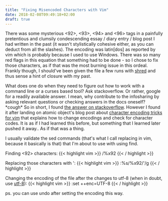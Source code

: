 ```yaml
---
title: "Fixing Misencoded Characters with Vim"
date: 2018-02-08T09:49:18+02:00
draft: true
---
```


There was some mysterious \<92\>, \<93\>, \<94\> and \<96\> tags in a painfully pretentious and clumsily condescending essay / diary entry / blog post I had written in the past (it wasn't stylistically cohesive either, as you can deduct from all the slashes). The encoding was latin[dos] as reported by vim which is probably because I used to use Windows. There was so many red flags in this equation that something had to be done - so I chose to fix those characters, as if that was the most burning issue in this ordeal. Frankly though, I should've been given the file a few runs with [shred](https://linux.die.net/man/1/shred) and thus sense a hint of closure with my past.

What does one do when they need to figure out how to work with a command line or a curses based tool? Ask stackoverflow. Or rather, google for a readily available answer. I mean, why contribute to the infosharing by asking relevant questions or checking answers in the docs oneself? \*cough\* So in short, I found [the answer on stackoverflow](https://stackoverflow.com/a/2801132). However I found it after landing on atomic object's blog post about [character encoding tricks for vim](https://spin.atomicobject.com/2011/06/21/character-encoding-tricks-for-vim/) that explains how to change
encodings and check for character codes. It is as if I had learned this before, but something that I learned later pushed it away.. As if that was a thing.

I usually validate the sed commands (that's what I call replacing in vim, because it basically is that) that I'm about to use with using find. 

Finding <92> characters:
{{< highlight vim >}}
/\%x92
{{< / highlight >}}

Replacing those characters with ':
{{< highlight vim >}}
:%s/\%x92/'/g
{{< / highlight >}}

Changing the encoding of the file after the changes to utf-8 (when in doubt, use [utf-8](https://en.wikipedia.org/wiki/UTF-8)):
{{< highlight vim >}}
:set ++enc=UTF-8
{{< / highlight >}}

ps. you can use undo after setting the encoding this way.

